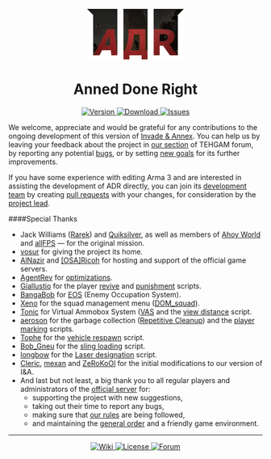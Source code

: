 <p align="center">
  <a href="https://github.com/TEHGAM/ADR">
    <img src="https://raw.githubusercontent.com/Tourorist/TPS/master/rw2/adr-logo-03.png"
         width="192"
         alt="Annex Done Right" />
  </a>
</p>
<h1 align="center">Anned Done Right</h1>
<p align="center">
  <a href="https://github.com/TEHGAM/ADR/wiki/ADR:-History">
    <img src="http://img.shields.io/badge/Version-3.4.4-blue.svg?style=flat"
         alt="Version" />
  </a>
  <a href="http://www.tehgam.com/viewtopic.php?p=13735#p13735">
    <img src="http://img.shields.io/badge/Download-1.13_МB-green.svg?style=flat"
         alt="Download" />
  </a>
  <a href="https://github.com/TEHGAM/ADR/issues">
    <img src="http://img.shields.io/github/issues-raw/TEHGAM/ADR.svg?label=Issues&style=flat"
         alt="Issues" />
  </a>
</p>

We welcome, appreciate and would be grateful for any contributions to the ongoing development of this version of [Invade & Annex](https://bitbucket.org/ahoyworld/aw-i-a-2). You can help us by leaving your feedback about the project in [our section](http://www.tehgam.com/viewforum.php?f=36) of TEHGAM forum, by reporting any potential [bugs](https://github.com/TEHGAM/ADR/issues/new?title=Summarize%20the%20problem%20within%20title%20(provide%20details%20in%20the%20comment%20box%20below).), or by setting [new goals](https://github.com/TEHGAM/ADR/issues/new?title=The%20title%20of%20your%20suggestion%20goes%20here.) for its further improvements.

If you have some experience with editing Arma 3 and are interested in assisting the development of ADR directly, you can join its [development team](https://github.com/TEHGAM/ADR/graphs/contributors) by creating [pull requests](https://github.com/TEHGAM/ADR/pulls?q=is%3Apr+is%3Aclosed) with your changes, for consideration by the [project lead](https://github.com/tym32167).

####Special Thanks
* Jack Williams ([Rarek](https://bitbucket.org/Rarek)) and [Quiksilver](http://forums.bistudio.com/member.php?111918-MDCCLXXVI), as well as members of [Ahoy World](http://www.ahoyworld.co.uk/) and [allFPS](http://allfps.com.au/) — for the original mission.
* [vosur](https://github.com/vosur) for giving the project its home.
* [AlNazir](https://github.com/AlNazir) and [[OSA]Ricoh](http://www.tehgam.com/memberlist.php?mode=viewprofile&u=63) for hosting and support of the official game servers.
* [AgentRev](https://github.com/AgentRev) for [optimizations](https://github.com/TEHGAM/ADR/blob/master/Annex_Done_Right.Altis/scripts/fpsFix/vehicleManager.sqf).
* [Giallustio](http://www.giallustio.altervista.org/) for the player [revive](http://www.armaholic.com/page.php?id=18955) and [punishment](http://www.armaholic.com/page.php?id=19099) scripts.
* [BangaBob](http://forums.bistudio.com/member.php?91717-BangaBob) for [EOS](http://www.armaholic.com/page.php?id=20262) (Enemy Occupation System).
* [Xeno](http://dev.withsix.com/users/22) for the squad management menu ([DOM_squad](https://github.com/TEHGAM/ADR/blob/master/Annex_Done_Right.Altis/scripts/DOM_squad)).
* [Tonic](http://forums.bistudio.com/member.php?75622-Tonic-_-) for Virtual Ammobox System ([VAS](http://www.armaholic.com/page.php?id=19134) and the [view distance](http://www.armaholic.com/page.php?id=19751) script.
* [aeroson](https://github.com/aeroson) for the garbage collection ([Repetitive Cleanup](https://github.com/aeroson/a3-misc/blob/master/repetitive_cleanup.sqf)) and the [player marking](https://github.com/aeroson/a3-misc/blob/master/player_markers.sqf) scripts.
* [Tophe](http://meadows.se/) for the [vehicle respawn](http://www.armaholic.com/page.php?id=6080) script.
* [Bob_Gneu](http://gneu.org/) for the [sling loading](http://www.armaholic.com/page.php?id=20530) script.
* [longbow](https://github.com/ussrlongbow/) for the [Laser designation](http://www.armaholic.com/page.php?id=27039) script.
* [Cleric](http://www.tehgam.com/memberlist.php?mode=viewprofile&u=159), [mexan](http://www.tehgam.com/memberlist.php?mode=viewprofile&u=2) and [ZeRoKoOl](https://github.com/ZeRoKoOl13) for the initial modifications to our version of I&amp;A.
* And last but not least, a big thank you to all regular players and administrators of the [official server](https://github.com/TEHGAM/ADR/wiki/T2:-Summary) for:
  * supporting the project with new suggestions,
  * taking out their time to report any bugs,
  * making sure that [our rules](https://github.com/TEHGAM/ADR/wiki/Rules) are being followed,
  * and maintaining the [general order](https://community.bistudio.com/wiki/Guide_to_Online_Etiquette) and a friendly game environment.

<hr />
<p align="center">
  <a href="https://github.com/TEHGAM/ADR/wiki">
    <img src="https://img.shields.io/badge/ADR-Wiki-orange.svg?style=flat"
         alt="Wiki" />
  </a>
    <a href="https://github.com/TEHGAM/ADR/blob/master/LICENSE">
    <img src="http://img.shields.io/badge/License-MIT-red.svg?style=flat"
         alt="License" />
  </a>
    <a href="http://www.tehgam.com/viewforum.php?f=36">
    <img src="https://img.shields.io/badge/TEHGAM-Forum-lightgrey.svg?style=flat"
         alt="Forum" />
  </a>
</p>
